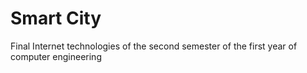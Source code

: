 # Smart City
Final Internet technologies of the second semester of the first year of computer engineering
